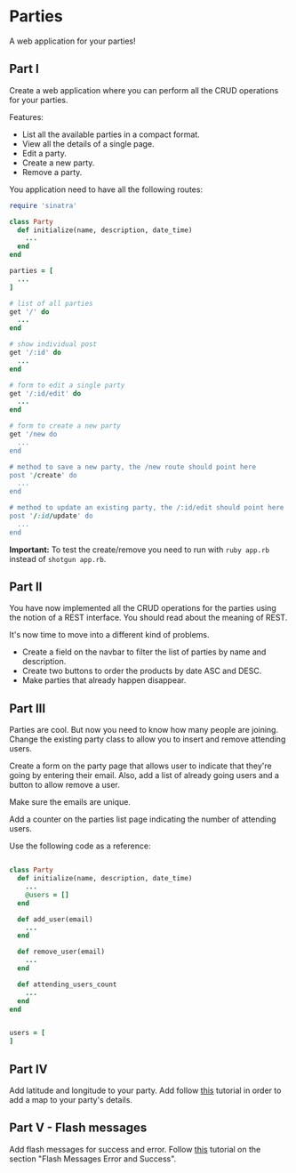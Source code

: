 # Parties

A web application for your parties!

## Part I

Create a web application where you can perform all the CRUD operations for your parties.

Features:

* List all the available parties in a compact format.
* View all the details of a single page.
* Edit a party.
* Create a new party.
* Remove a party.

You application need to have all the following routes:

```ruby
require 'sinatra'

class Party
  def initialize(name, description, date_time)
    ...
  end
end

parties = [
  ...
]

# list of all parties
get '/' do
  ...
end

# show individual post
get '/:id' do
  ...
end

# form to edit a single party
get '/:id/edit' do
  ...
end

# form to create a new party
get '/new do
  ...
end

# method to save a new party, the /new route should point here
post '/create' do
  ...
end

# method to update an existing party, the /:id/edit should point here
post '/:id/update' do
  ...
end
```

**Important:** To test the create/remove you need to run with `ruby app.rb` instead of `shotgun app.rb`.

## Part II

You have now implemented all the CRUD operations for the parties using the notion of a REST interface. You should read about the meaning of REST.

It's now time to move into a different kind of problems.

* Create a field on the navbar to filter the list of parties by name and description.
* Create two buttons to order the products by date ASC and DESC.
* Make parties that already happen disappear.

## Part III

Parties are cool. But now you need to know how many people are joining. Change the existing party class to allow you to insert and remove attending users.

Create a form on the party page that allows user to indicate that they're going by entering their email. Also, add a list of already going users and a button to allow remove a user.

Make sure the emails are unique.

Add a counter on the parties list page indicating the number of attending users.

Use the following code as a reference:

```ruby

class Party
  def initialize(name, description, date_time)
    ...
    @users = []
  end

  def add_user(email)
    ...
  end

  def remove_user(email)
    ...
  end

  def attending_users_count
    ...
  end
end


users = [
]
```

## Part IV

Add latitude and longitude to your party. Add follow [this](https://developers.google.com/maps/documentation/javascript/tutorial) tutorial in order to add a map to your party's details.

## Part V - Flash messages

Add flash messages for success and error. Follow [this](http://code.tutsplus.com/tutorials/singing-with-sinatra-the-encore--net-19364) tutorial on the section "Flash Messages Error and Success".
